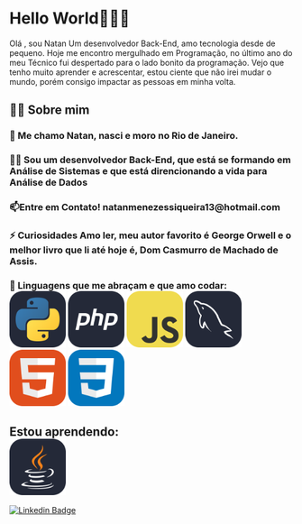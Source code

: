 <h1>Hello World👨🏽‍💻</h1>
Olá , sou Natan
Um desenvolvedor Back-End, amo tecnologia desde de pequeno. Hoje me encontro mergulhado em Programação, no último ano do meu Técnico fui despertado para o lado bonito da programação. Vejo que tenho muito aprender e acrescentar, estou ciente que não irei mudar o mundo, porém consigo impactar as pessoas em minha volta.
<h2>🙋‍♂️ Sobre mim</h2>

<h3>🔭 Me chamo Natan, nasci e moro no Rio de Janeiro.</h3>


<h3>👨‍💻 Sou um desenvolvedor Back-End, que está se formando em Análise de Sistemas e que está direncionando a vida para Análise de Dados</h3>

<h3>📫Entre em Contato! natanmenezessiqueira13@hotmail.com</h3>

<h3>⚡ Curiosidades Amo ler, meu autor favorito é George Orwell e o melhor livro que li até hoje é, Dom Casmurro de Machado de Assis.</h3>

<h3>👨‍ Linguagens que me abraçam e que amo codar: <br>
<div>
<img src="https://github.com/tandpfun/skill-icons/blob/main/icons/Python-Dark.svg" width="100" height="100"> 
<img src= "https://github.com/tandpfun/skill-icons/blob/main/icons/PHP-Dark.svg" width="100" height="100">  
<img width="100" height="100" src="https://github.com/tandpfun/skill-icons/blob/main/icons/JavaScript.svg">
<img width="100" height="100" src="https://github.com/tandpfun/skill-icons/blob/main/icons/MySQL-Dark.svg">
<img width="100" height="100" src="https://github.com/tandpfun/skill-icons/blob/main/icons/HTML.svg"> 
<img width="100" height="100" src="https://github.com/tandpfun/skill-icons/blob/main/icons/CSS.svg"> 
<div>
  
  </h3>

<h2>Estou aprendendo: 
  <br>
  <div>
    <img width="100" height="100" align="center" alt="react" src="https://github.com/tandpfun/skill-icons/blob/main/icons/Java-Dark.svg" />
  </div>
</h2>

[![Linkedin Badge](https://img.shields.io/badge/-Natan%20Menezes-6633cc?style=flat-square&logo=Linkedin&logoColor=white&link=https://www.linkedin.com/in/natan-siqueira-319b55164//)](https://www.linkedin.com/in/natan-siqueira-319b55164/) 




